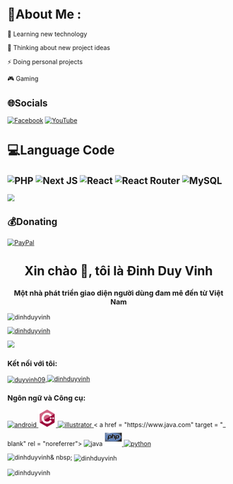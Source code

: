 # 💫About Me :
🧠 Learning new technology

🤔 Thinking about new project ideas

⚡️ Doing personal projects

🎮 Gaming

## 🌐Socials
[![Facebook](https://img.shields.io/badge/Facebook-%231877F2.svg?logo=Facebook&logoColor=white)](https://facebook.com/100041184143723) [![YouTube](https://img.shields.io/badge/YouTube-%23FF0000.svg?logo=YouTube&logoColor=white)](https://youtube.com/c/UChZ3vm12Dbxjf_-yqOIvoMw) 

# 💻Language Code
![PHP](https://img.shields.io/badge/php-%23777BB4.svg?style=for-the-badge&logo=php&logoColor=white) ![Next JS](https://img.shields.io/badge/Next-black?style=for-the-badge&logo=next.js&logoColor=white) ![React](https://img.shields.io/badge/react-%2320232a.svg?style=for-the-badge&logo=react&logoColor=%2361DAFB) ![React Router](https://img.shields.io/badge/React_Router-CA4245?style=for-the-badge&logo=react-router&logoColor=white) ![MySQL](https://img.shields.io/badge/mysql-%2300f.svg?style=for-the-badge&logo=mysql&logoColor=white)
---
[![](https://visitcount.itsvg.in/api?id=ngocminhvn&icon=2&color=1)](https://visitcount.itsvg.in)

  ## 💰Donating
  [![PayPal](https://img.shields.io/badge/PayPal-00457C?style=for-the-badge&logo=paypal&logoColor=white)](https://paypal.me/duyvinh09) 

  <!-- Proudly created with GPRM ( https://gprm.itsvg.in ) -->
 <h1 align = "center"> Xin chào 👋, tôi là Đinh Duy Vinh </h1>
<h3 align = "center"> Một nhà phát triển giao diện người dùng đam mê đến từ Việt Nam </h3>

<p align = "left"> <img src = "https://komarev.com/ghpvc/?username=dinhduyvinh&label=Profile%20views&color=0e75b6&style=flat" alt = "dinhduyvinh" /> </p>

<p align = "left"> <a href = " https://github.com/ryo-ma/github-profile-trophy"><img src = "https://github-profile-trophy.vercel.app/?username=dinhduyvinh" alt = "dinhduyvinh" /> </a> </p>

<p align = "left"> <a href="https://twitter.com/" target="blank"> <img src = "https://img.shields.io / twitter / follow /? logo = twitter &style = for-the-huy hiệu "alt =" "/> </a> </p>

<h3 align =" left "> Kết nối với tôi: </h3>
<p align =" left ">
<a href="https://fb.com/duyvinh09" target="blank"> <img align = "center" src = "https://raw.githubusercontent.com/rahuldkjain/github-profile-readme-generator /master/src/images/icons/Social/facebook.svg "alt =" duyvinh09 "height =" 30 "width =" 40 "/> </a>
<a href =" https://instagram.com/dinhduyvinh "target =" blank "> <img align =" center "src =" https://raw.githubusercontent.com/rahuldkjain/github-profile-readme-generator/master/src/images/icons/Social/instagram.svg "alt =" dinhduyvinh "height =" 30 "width =" 40 "/> </a>
</p>

<h3 align =" left "> Ngôn ngữ và Công cụ: </h3>
<p align = "left"> <a href="https://developer.android.com" target="_blank" rel="noreferrer"> <img src = "https://raw.githubusercontent.com/devicons /devicon/master/icons/android/android-original-wordmark.svg "alt =" android "width =" 40 "height =" 40 "/> </a> <a href =" https: //www.w3schools .com / cpp / "target =" _ blank "rel =" noreferrer "> <img src =" https://raw.githubusercontent.com/devicons/devicon/master/icons/cplusplus/cplusplus-original.svg "alt = "cplusplus" width = "40" height = "40" /> </a> <a href = "https://www.adobe.com/in/products/illustrator.html" target = "_ blank" rel = "noreferrer "> <img src =" https://www.vectorlogo.zone/logos/adobe_illustrator/adobe_illustrator-icon.svg "alt =" illustrator "width =" 40 "height =" 40 "/> </a> < a href = "https://www.java.com" target = "_ blank" rel = "noreferrer"> <img src = "https://raw.githubusercontent.com/devicons/devicon/master/icons/java/ java-original.svg "alt =" java "width =" 40 "height =" 40 "/> </a> <a href =" https://www.php.net "target =" _ blank "rel =" noreferrer "> <img src =" https://raw.githubusercontent.com/devicons/devicon/master/icons/php/php-original.svg "alt =" php "width =" 40 "height =" 40 "/> </a> <a href="https://www.python.org" target="_blank" rel="noreferrer"> <img src = "https://raw.githubusercontent.com/devicons/devicon /master/icons/python/python-original.svg "alt =" python "width =" 40 "height =" 40 "/> </a> </p>

<p> <img align = "left" src = "https://github-readme-stats.vercel.app/api/top-langs?username=dinhduyvinh&show_icons=true&locale=vi&layout=compact" alt = "dinhduyvinh" /> </p>

<p> & nbsp; <img align = "center" src = "https://github-readme-stats.vercel.app/api?username=dinhduyvinh&show_icons=true&locale=vi" alt = "dinhduyvinh" /> </p>

<p> <img align = "center" src = "https://github-readme-streak-stats.herokuapp.com/?user=dinhduyvinh&" alt = "dinhduyvinh" /> </p>
